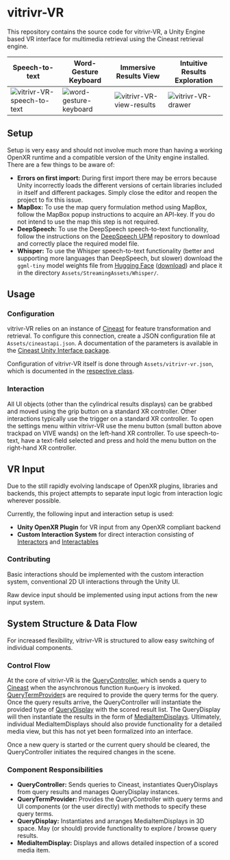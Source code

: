 # vitrivr-VR
This repository contains the source code for vitrivr-VR, a Unity Engine based VR interface for multimedia retrieval using the Cineast retrieval engine.

| Speech-to-text | Word-Gesture Keyboard | Immersive Results View | Intuitive Results Exploration |
| --- | --- | --- | --- |
| ![vitrivr-VR-speech-to-text](https://user-images.githubusercontent.com/9721543/154439403-07f6edab-33b7-41ea-8741-3fcb86ca77e4.gif) | ![word-gesture-keyboard](https://user-images.githubusercontent.com/9721543/213174671-0c6ddb33-5bc4-4830-8eb2-9563372d199b.gif) | ![vitrivr-VR-view-results](https://user-images.githubusercontent.com/9721543/154439439-20fa8a17-4b6d-4110-bbb3-021ff4fee482.gif) | ![vitrivr-VR-drawer](https://user-images.githubusercontent.com/9721543/154434477-5397c3f5-5d2a-4874-84d8-1f1ea62b2d43.gif) |

## Setup
Setup is very easy and should not involve much more than having a working OpenXR runtime and a compatible version of the Unity engine installed.
There are a few things to be aware of:
- **Errors on first import:** During first import there may be errors because Unity incorrectly loads the different versions of certain libraries included in itself and different packages. Simply close the editor and reopen the project to fix this issue.
- **MapBox:** To use the map query formulation method using MapBox, follow the MapBox popup instructions to acquire an API-key. If you do not intend to use the map this step is not required.
- **DeepSpeech:** To use the DeepSpeech speech-to-text functionality, follow the instructions on the [DeepSpeech UPM](https://github.com/Spiess/deep-speech-upm) repository to download and correctly place the required model file.
- **Whisper:** To use the Whisper speech-to-text functionality (better and supporting more languages than DeepSpeech, but slower) download the `ggml-tiny` model weights file from [Hugging Face](https://huggingface.co/ggerganov/whisper.cpp) ([download](https://huggingface.co/ggerganov/whisper.cpp/resolve/main/ggml-tiny.bin?download=true)) and place it in the directory `Assets/StreamingAssets/Whisper/`.

## Usage

### Configuration
vitrivr-VR relies on an instance of [Cineast](https://github.com/vitrivr/cineast) for feature transformation and retrieval.
To configure this connection, create a JSON configuration file at `Assets/cineastapi.json`.
A documentation of the parameters is available in the [Cineast Unity Interface package](https://github.com/vitrivr/CineastUnityInterface/blob/master/Runtime/Vitrivr/UnityInterface/CineastApi/Model/Config/CineastConfig.cs).

Configuration of vitrivr-VR itself is done through `Assets/vitrivr-vr.json`, which is documented in the [respective class](Assets/Scripts/VitrivrVR/Config/VitrivrVrConfig.cs).

### Interaction
All UI objects (other than the cylindrical results displays) can be grabbed and moved using the grip button on a standard XR controller.
Other interactions typically use the trigger on a standard XR controller.
To open the settings menu within vitrivr-VR use the menu button (small button above trackpad on VIVE wands) on the left-hand XR controller.
To use speech-to-text, have a text-field selected and press and hold the menu button on the right-hand XR controller.

## VR Input
Due to the still rapidly evolving landscape of OpenXR plugins, libraries and backends, this project attempts to separate input logic from interaction logic wherever possible.

Currently, the following input and interaction setup is used:

- **Unity OpenXR Plugin** for VR input from any OpenXR compliant backend
- **Custom Interaction System** for direct interaction consisting of [Interactors](Assets/Scripts/VitrivrVR/Interaction/System/Interactor.cs) and [Interactables](Assets/Scripts/VitrivrVR/Interaction/System/Interactable.cs)

### Contributing
Basic interactions should be implemented with the custom interaction system, conventional 2D UI interactions through the Unity UI.

Raw device input should be implemented using input actions from the new input system.

## System Structure & Data Flow
For increased flexibility, vitrivr-VR is structured to allow easy switching of individual components.

### Control Flow
At the core of vitrivr-VR is the [QueryController](Assets/Scripts/VitrivrVR/Query/QueryController.cs), which sends a query to [Cineast](https://github.com/vitrivr/cineast) when the asynchronous function `RunQuery` is invoked.
[QueryTermProvider](Assets/Scripts/VitrivrVR/Query/Term/QueryTermProvider.cs)s are required to provide the query terms for the query.
Once the query results arrive, the QueryController will instantiate the provided type of [QueryDisplay](Assets/Scripts/VitrivrVR/Query/Display/QueryDisplay.cs) with the scored result list.
The QueryDisplay will then instantiate the results in the form of [MediaItemDisplays](Assets/Scripts/VitrivrVR/Media/Display/MediaItemDisplay.cs).
Ultimately, individual MediaItemDisplays should also provide functionality for a detailed media view, but this has not yet been formalized into an interface.

Once a new query is started or the current query should be cleared, the QueryController initiates the required changes in the scene.

### Component Responsibilities
- **QueryController:** Sends queries to Cineast, instantiates QueryDisplays from query results and manages QueryDisplay instances.
- **QueryTermProvider:** Provides the QueryController with query terms and UI components (or the user directly) with methods to specify these query terms.
- **QueryDisplay:** Instantiates and arranges MediaItemDisplays in 3D space. May (or should) provide functionality to explore / browse query results.
- **MediaItemDisplay:** Displays and allows detailed inspection of a scored media item.
